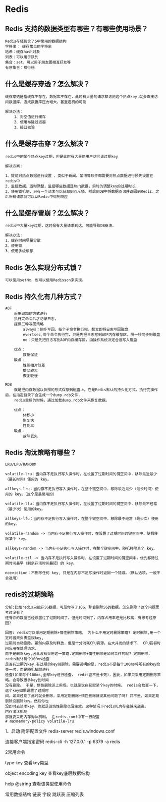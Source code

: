 # Redis

## Redis 支持的数据类型有哪些？有哪些使用场景？
	
	Redis存储包含了5中常用的数据结构
	字符串： 缓存常见的字符串
	哈希：缓存hash对象
	列表：可以用于队列
	集合：set，可以用于朋友圈相互好友等
	有序集合：排行榜


## 什么是缓存穿透？怎么解决？

	缓存穿透是指缓存不存在，数据库不存在，此时有大量的请求都访问这个热点key,就会直接访问数据库，造成数据库压力增大，甚至宕机的可能

	解决办法：
		1、对空值进行缓存
		2、使用布隆过滤器
		3、接口校验

## 什么是缓存击穿？怎么解决？
	
	redis中的某个热点key过期，但是此时有大量的用户访问该过期key

	解决方案：

	1、提前对热点数据进行设置 ，类似于新闻、某博等软件都需要对热点数据进行预先设置在redis中
	2、监控数据，适时调整，监控哪些数据是热门数据，实时的调整key的过期时长
	3、使用锁机制，只有一个请求可以获取到互斥锁，然后到DB中将数据查询并返回到Redis，之后所有请求就可以从Redis中得到响应

## 什么是缓存雪崩？怎么解决？

	redis中大量key过期，这时候有大量请求到达，可能导致DB崩溃，

	解决办法：
	1、缓存时间尽量分散
	2、使用锁
	3、使用多级缓存

## Redis 怎么实现分布式锁？
	可以使用setNx，也可以使用Redisson来实现。

## Redis 持久化有几种方式？

	AOF
		采用追加的方式进行
		执行完命令后才记录日志，
		提供三种写回策略  
			always：同步写回，每个子命令执行完，都立即将日志写回磁盘
			evertsec,每个命令执行完，只是先把日志写到AOF内存缓存区，隔一秒同步到磁盘
			no：只是先把日志写到AOF内存缓存区，由操作系统决定合适写入磁盘

		优点：
			数据保证
		缺点：
			性能相对较差
			提交较大
			恢复较慢

	RDB
		就是把内存数据以快照的形式保存到磁盘上。它是Redis默认的持久化方式。执行完操作后，在指定目录下会生成一个dump.rdb文件，
		redis重启的时候，通过加载dump.rdb文件来恢复数据。

		优点：
			体积小
			恢复快
			性能高
		缺点：
			故障丢失
		
## Redis 淘汰策略有哪些？

    LRU/LFU/RANDOM

    volatile-lru：当内存不足执行写入操作时，在设置了过期时间的键空间中，移除最近最少（最长时间）使用的 key。

    allkeys-lru：当内存不足执行写入操作时，在整个键空间中，移除最近最少（最长时间）使用的 key。（这个是最常用的）

    volatile-lfu：当内存不足执行写入操作时，在设置了过期时间的键空间中，移除最不经常（最少次）使用的key。

    allkeys-lfu：当内存不足执行写入操作时，在整个键空间中，移除最不经常（最少次）使用的key。

    volatile-random -> 当内存不足执行写入操作时，在设置了过期时间的键空间中，随机移除某个 key。

    allkeys-random -> 当内存不足执行写入操作时，在整个键空间中，随机移除某个 key。

    volatile-ttl -> 当内存不足执行写入操作时，在设置了过期时间的键空间中，优先移除过期时间最早（剩余存活时间最短）的 key。

    noeviction：不删除任何 key, 只是在内存不足写操作时返回一个错误。（默认选项，一般不会选用）


## redis的过期策略
    分析:比如redis只能存5G数据，可是你写了10G，那会删除5G的数据。怎么删除？这个问题思考过没有？
    还有你的数据已经设置过了过期时间了，但是时间到了，内存占用率还是比较高，有思考过原因? 

    回答: redis可以采用定期删除+惰性删除策略。 为什么不用定时删除策略? 定时删除,用一个定时器来负责监规key,
    过期则自动删除。虽然内存及时释放，但是十分消耗CPU资源。在大并发的请求下， CPU要将时间应用在处理请求，
    而不是删除key,因此没有采用这一策略.定期删除+惰性删除是如何工作的呢? 定期删除， redis默讣每个100ms检查
    是否有过期的key,有过期的key则删除。需要说明的是，redis不是每个100ms将所有的key检查一次，而是随机抽取进行
    检查(如果每个100ms,全部key进行检查， redis岂不是卡死)，因此，如果只采用定期删除策略，会导致很多key到时间
    没有删除。 于是，惰性删除派上用场。也就是说在获取某个key的时候， redis会检查一下，返个key如果设置了过期时
    间，如果过期了此时就会删除，采用定期删除+惰性删除就没其他问题了吗? 并不是，如果定期删除没删除key。然后你也
    没即时去请求key，也就是说惰性删除也没生效。这种情况下redis癿内存会越来越高。
    内存淘汰机制
    那就要采用内存淘汰机制。 在redis.conf中有一行配置
    # maxmemory-policy volatile-lru


1、启动
附带配置文件
redis-server redis.windows.conf


连接客户端指定密码
redis-cli -h 127.0.0.1 -p 6379 -a redis


2常用命令

type key  查看key类型

object encoding key 查看key底层数据结构

help @string 查看该类型使用命令


常用数据结构
链表
字段
跳跃表
压缩列表
